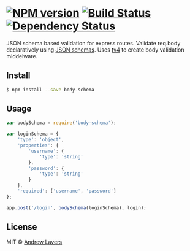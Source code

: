 #  [![NPM version][npm-image]][npm-url] [![Build Status][travis-image]][travis-url] [![Dependency Status][daviddm-image]][daviddm-url]

JSON schema based validation for express routes. Validate req.body declaratively using [JSON schemas](http://json-schema.org/). Uses [tv4](https://github.com/geraintluff/tv4) to create body validation middelware.

## Install

```sh
$ npm install --save body-schema
```

## Usage

```js
var bodySchema = require('body-schema');

var loginSchema = {
    'type': 'object',
    'properties': {
        'username': {
            'type': 'string'
        },
        'password': {
            'type': 'string'
        }
    },
    'required': ['username', 'password']
};

app.post('/login', bodySchema(loginSchema), login);
```

## License

MIT © [Andrew Lavers]()


[npm-image]: https://badge.fury.io/js/body-schema.svg
[npm-url]: https://npmjs.org/package/body-schema
[travis-image]: https://travis-ci.org/alavers/body-schema.svg?branch=master
[travis-url]: https://travis-ci.org/alavers/body-schema
[daviddm-image]: https://david-dm.org/alavers/body-schema.svg?theme=shields.io
[daviddm-url]: https://david-dm.org/alavers/body-schema
